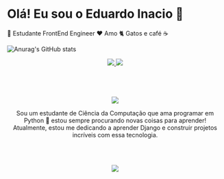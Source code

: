 <p align="center"><h1>Olá! Eu sou o Eduardo Inacio 👋</h1></p>
💼 Estudante FrontEnd Engineer
❤️ Amo 🐈 Gatos e café ☕

<br>

![Anurag's GitHub stats](https://github-readme-stats.vercel.app/api?username=mesasdds&show_icons=true&theme=radical)
<br>



<p align="center">
  <a href="https://www.linkedin.com/in/eduardo-inacio/">
    <img src="https://skillicons.dev/icons?i=linkedin"/>
  </a>
  <a href="https://github.com/mesasdds">
    <img src="https://skillicons.dev/icons?i=github">
  </a>
</p>

<br>

<h1></h1>
<p align="center">
  <a href="https://skillicons.dev">
    <img src="https://skillicons.dev/icons?i=,django,py,selenium,html,css,js,mysql,react" />
  </a>
</p>



<p align="center">
Sou um estudante de Ciência da Computação que ama programar em Python 🐍 estou sempre procurando novas coisas para aprender! Atualmente, estou me dedicando a aprender Django e construir projetos incríveis com essa tecnologia.
</p>
 <br>
 <br>

<p align="center">
    <a href="https://github.com/mesasdds?tab=repositories">
        <img src= "https://github-readme-stats.vercel.app/api/top-langs/?username=mesasdds">
    </a>
</p>

<br>

